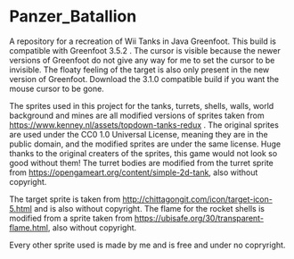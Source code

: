 # Panzer_Batallion
A repository for a recreation of Wii Tanks in Java Greenfoot. This build is compatible with Greenfoot 3.5.2 . The cursor is visible because the newer versions of Greenfoot do not give any way for me to set the cursor to be invisible. The floaty feeling of the target is also only present in the new version of Greenfoot. Download the 3.1.0 compatible build if you want the mouse cursor to be gone.

The sprites used in this project for the tanks, turrets, shells, walls, world background and mines are all modified versions of sprites taken from https://www.kenney.nl/assets/topdown-tanks-redux . The original sprites are used under the CC0 1.0 Universal License, meaning they are in the public domain, and the modified sprites are under the same license. Huge thanks to the original creaters of the sprites, this game would not look so good without them! The turret bodies are modified from the turret sprite from https://opengameart.org/content/simple-2d-tank, also without copyright.

The target sprite is taken from http://chittagongit.com/icon/target-icon-5.html and is also without copyright.
The flame for the rocket shells is modified from a sprite taken from https://ubisafe.org/30/transparent-flame.html, also without copyright.

Every other sprite used is made by me and is free and under no copryright.
